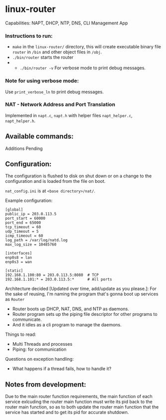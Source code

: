 # linux-router

Capabilities: NAPT, DHCP, NTP, DNS, CLI Management App

### Instructions to run:
- `make` in the `linux-router/` directory, this will create executable binary file `router` in `/bin` and other object files in `/obj`.
- `./bin/router` starts the router
- - `./bin/router -v` For verbose mode to print debug messages.
 
### Note for using verbose mode: 
Use `print_verbose_ln` to print debug messages.


### NAT - Network Address and Port Translation

Implemented in `napt.c`, `napt.h` with helper files `napt_helper.c`, `napt_helper.h`.



## Available commands:
Additions Pending


## Configuration:

The configuration is flushed to disk on shut down or on a change to the configuration and is loaded from the file on boot.

`nat_config.ini` is at `<base directory>/nat/`.

Example configuration:
```
[global]
public_ip = 203.0.113.5
port_start = 60000
port_end = 65000
tcp_timeout = 60
udp_timeout = 5
icmp_timeout = 60
log_path = /var/log/natd.log
max_log_size = 10485760

[interfaces]
enp0s8 = lan
enp0s3 = wan

[static]
192.168.1.100:80 = 203.0.113.5:8080  # TCP
192.168.1.101:* = 203.0.113.5:*      # All ports
```


Architecture decided \[Updated over time, add/update as you please.\]:
For the sake of reusing, I'm naming the program that's gonna boot up services as `Router` 

- Router boots up DHCP, NAT, DNS, and NTP as daemons.
- Router program sets up the piping file descriptor for other programs to communicate.
- And it idles as a cli program to manage the daemons.

Things to read:
- Multi Threads and processes 
- Piping: for communication

Questions on exception handling:
- What happens if a thread fails, how to handle it?

## Notes from development:
Due to the main router function requirements, the main function of each service exlcuding the router main function must write its pid back to the router main function, so as to both update the router main function that the service has started and to get its pid for accurate shutdown.